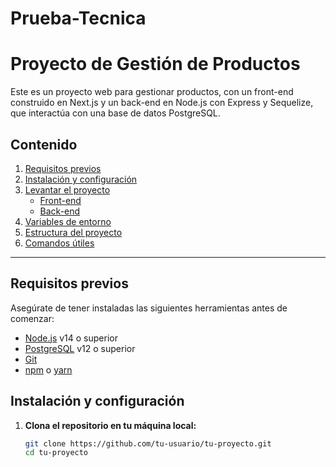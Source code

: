 # Prueba-Tecnica

# Proyecto de Gestión de Productos

Este es un proyecto web para gestionar productos, con un front-end construido en Next.js y un back-end en Node.js con Express y Sequelize, que interactúa con una base de datos PostgreSQL.

## Contenido

1. [Requisitos previos](#requisitos-previos)
2. [Instalación y configuración](#instalación-y-configuración)
3. [Levantar el proyecto](#levantar-el-proyecto)
    - [Front-end](#front-end)
    - [Back-end](#back-end)
4. [Variables de entorno](#variables-de-entorno)
5. [Estructura del proyecto](#estructura-del-proyecto)
6. [Comandos útiles](#comandos-útiles)

---

## Requisitos previos

Asegúrate de tener instaladas las siguientes herramientas antes de comenzar:

- [Node.js](https://nodejs.org/) v14 o superior
- [PostgreSQL](https://www.postgresql.org/) v12 o superior
- [Git](https://git-scm.com/)
- [npm](https://www.npmjs.com/) o [yarn](https://yarnpkg.com/)

## Instalación y configuración

1. **Clona el repositorio en tu máquina local:**

   ```bash
   git clone https://github.com/tu-usuario/tu-proyecto.git
   cd tu-proyecto
